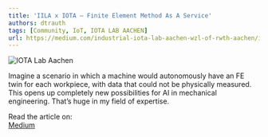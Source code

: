 ```yaml
---
title: 'IILA x IOTA — Finite Element Method As A Service'
authors: dtrauth
tags: [Community, IoT, IOTA LAB AACHEN]
url: https://medium.com/industrial-iota-lab-aachen-wzl-of-rwth-aachen/iila-x-iota-finite-element-method-as-a-service-2a782a479516
---
```


![IOTA Lab Aachen](https://miro.medium.com/max/7500/1*hSwB4GL_DqsPck5Dtg9o-A.png)

Imagine a scenario in which a machine would autonomously have an FE twin for each workpiece, with data that could not be physically measured. This opens up completely new possibilities for AI in mechanical engineering. That’s huge in my field of expertise.

Read the article on:  
[Medium](https://medium.com/industrial-iota-lab-aachen-wzl-of-rwth-aachen/iila-x-iota-finite-element-method-as-a-service-2a782a479516)
